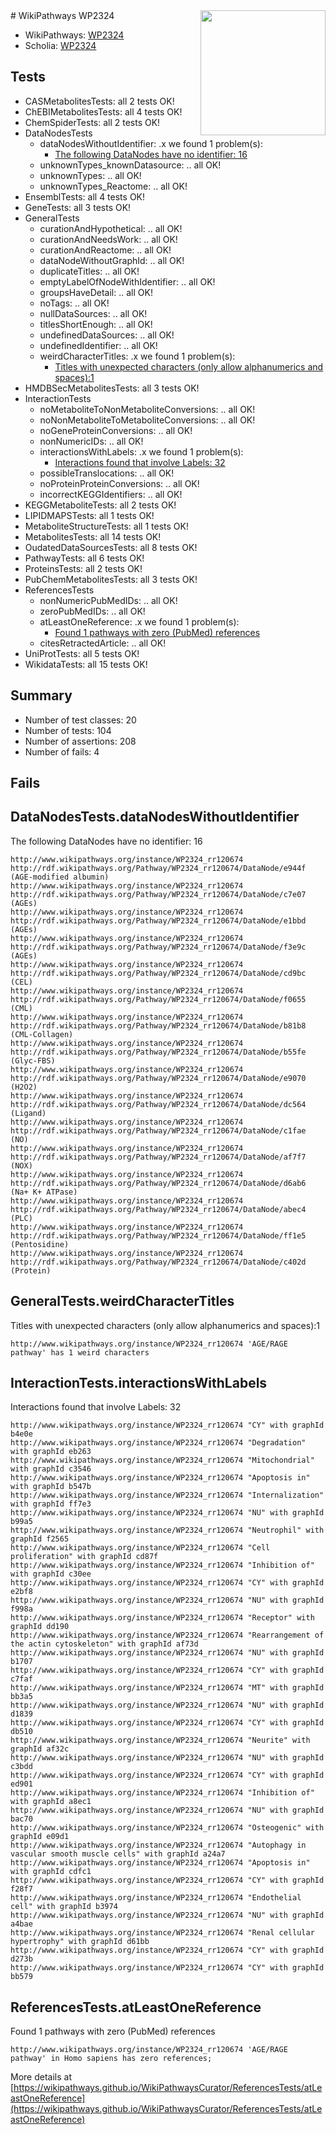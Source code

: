 <img style="float: right; width: 200px" src="https://upload.wikimedia.org/wikipedia/commons/thumb/8/83/Wplogo_with_text_500.png/640px-Wplogo_with_text_500.png" />
# WikiPathways WP2324

* WikiPathways: [WP2324](https://new.wikipathways.org/pathways/WP2324)
* Scholia: [WP2324](https://scholia.toolforge.org/wikipathways/WP2324)
## Tests
* CASMetabolitesTests: all 2 tests OK!
* ChEBIMetabolitesTests: all 4 tests OK!
* ChemSpiderTests: all 2 tests OK!
* DataNodesTests
    * dataNodesWithoutIdentifier: .x we found 1 problem(s):
        * [The following DataNodes have no identifier: 16](#8792c496)
    * unknownTypes_knownDatasource: .. all OK!
    * unknownTypes: .. all OK!
    * unknownTypes_Reactome: .. all OK!
* EnsemblTests: all 4 tests OK!
* GeneTests: all 3 tests OK!
* GeneralTests
    * curationAndHypothetical: .. all OK!
    * curationAndNeedsWork: .. all OK!
    * curationAndReactome: .. all OK!
    * dataNodeWithoutGraphId: .. all OK!
    * duplicateTitles: .. all OK!
    * emptyLabelOfNodeWithIdentifier: .. all OK!
    * groupsHaveDetail: .. all OK!
    * noTags: .. all OK!
    * nullDataSources: .. all OK!
    * titlesShortEnough: .. all OK!
    * undefinedDataSources: .. all OK!
    * undefinedIdentifier: .. all OK!
    * weirdCharacterTitles: .x we found 1 problem(s):
        * [Titles with unexpected characters (only allow alphanumerics and spaces):1](#fda87b3f)
* HMDBSecMetabolitesTests: all 3 tests OK!
* InteractionTests
    * noMetaboliteToNonMetaboliteConversions: .. all OK!
    * noNonMetaboliteToMetaboliteConversions: .. all OK!
    * noGeneProteinConversions: .. all OK!
    * nonNumericIDs: .. all OK!
    * interactionsWithLabels: .x we found 1 problem(s):
        * [Interactions found that involve Labels: 32](#fe97a8f8)
    * possibleTranslocations: .. all OK!
    * noProteinProteinConversions: .. all OK!
    * incorrectKEGGIdentifiers: .. all OK!
* KEGGMetaboliteTests: all 2 tests OK!
* LIPIDMAPSTests: all 1 tests OK!
* MetaboliteStructureTests: all 1 tests OK!
* MetabolitesTests: all 14 tests OK!
* OudatedDataSourcesTests: all 8 tests OK!
* PathwayTests: all 6 tests OK!
* ProteinsTests: all 2 tests OK!
* PubChemMetabolitesTests: all 3 tests OK!
* ReferencesTests
    * nonNumericPubMedIDs: .. all OK!
    * zeroPubMedIDs: .. all OK!
    * atLeastOneReference: .x we found 1 problem(s):
        * [Found 1 pathways with zero (PubMed) references](#d0a459f0)
    * citesRetractedArticle: .. all OK!
* UniProtTests: all 5 tests OK!
* WikidataTests: all 15 tests OK!


## Summary

* Number of test classes: 20
* Number of tests: 104
* Number of assertions: 208
* Number of fails: 4

## Fails

<a name="8792c496" />

## DataNodesTests.dataNodesWithoutIdentifier

The following DataNodes have no identifier: 16
```
http://www.wikipathways.org/instance/WP2324_rr120674 http://rdf.wikipathways.org/Pathway/WP2324_rr120674/DataNode/e944f (AGE-modified albumin)
http://www.wikipathways.org/instance/WP2324_rr120674 http://rdf.wikipathways.org/Pathway/WP2324_rr120674/DataNode/c7e07 (AGEs)
http://www.wikipathways.org/instance/WP2324_rr120674 http://rdf.wikipathways.org/Pathway/WP2324_rr120674/DataNode/e1bbd (AGEs)
http://www.wikipathways.org/instance/WP2324_rr120674 http://rdf.wikipathways.org/Pathway/WP2324_rr120674/DataNode/f3e9c (AGEs)
http://www.wikipathways.org/instance/WP2324_rr120674 http://rdf.wikipathways.org/Pathway/WP2324_rr120674/DataNode/cd9bc (CEL)
http://www.wikipathways.org/instance/WP2324_rr120674 http://rdf.wikipathways.org/Pathway/WP2324_rr120674/DataNode/f0655 (CML)
http://www.wikipathways.org/instance/WP2324_rr120674 http://rdf.wikipathways.org/Pathway/WP2324_rr120674/DataNode/b81b8 (CML-Collagen)
http://www.wikipathways.org/instance/WP2324_rr120674 http://rdf.wikipathways.org/Pathway/WP2324_rr120674/DataNode/b55fe (Glyc-FBS)
http://www.wikipathways.org/instance/WP2324_rr120674 http://rdf.wikipathways.org/Pathway/WP2324_rr120674/DataNode/e9070 (H2O2)
http://www.wikipathways.org/instance/WP2324_rr120674 http://rdf.wikipathways.org/Pathway/WP2324_rr120674/DataNode/dc564 (Ligand)
http://www.wikipathways.org/instance/WP2324_rr120674 http://rdf.wikipathways.org/Pathway/WP2324_rr120674/DataNode/c1fae (NO)
http://www.wikipathways.org/instance/WP2324_rr120674 http://rdf.wikipathways.org/Pathway/WP2324_rr120674/DataNode/af7f7 (NOX)
http://www.wikipathways.org/instance/WP2324_rr120674 http://rdf.wikipathways.org/Pathway/WP2324_rr120674/DataNode/d6ab6 (Na+ K+ ATPase)
http://www.wikipathways.org/instance/WP2324_rr120674 http://rdf.wikipathways.org/Pathway/WP2324_rr120674/DataNode/abec4 (PLC)
http://www.wikipathways.org/instance/WP2324_rr120674 http://rdf.wikipathways.org/Pathway/WP2324_rr120674/DataNode/ff1e5 (Pentosidine)
http://www.wikipathways.org/instance/WP2324_rr120674 http://rdf.wikipathways.org/Pathway/WP2324_rr120674/DataNode/c402d (Protein)
```

<a name="fda87b3f" />

## GeneralTests.weirdCharacterTitles

Titles with unexpected characters (only allow alphanumerics and spaces):1
```
http://www.wikipathways.org/instance/WP2324_rr120674 'AGE/RAGE pathway' has 1 weird characters
```

<a name="fe97a8f8" />

## InteractionTests.interactionsWithLabels

Interactions found that involve Labels: 32
```
http://www.wikipathways.org/instance/WP2324_rr120674 "CY" with graphId b4e0e
http://www.wikipathways.org/instance/WP2324_rr120674 "Degradation" with graphId eb263
http://www.wikipathways.org/instance/WP2324_rr120674 "Mitochondrial" with graphId c3546
http://www.wikipathways.org/instance/WP2324_rr120674 "Apoptosis in" with graphId b547b
http://www.wikipathways.org/instance/WP2324_rr120674 "Internalization" with graphId ff7e3
http://www.wikipathways.org/instance/WP2324_rr120674 "NU" with graphId b99a5
http://www.wikipathways.org/instance/WP2324_rr120674 "Neutrophil" with graphId f2565
http://www.wikipathways.org/instance/WP2324_rr120674 "Cell proliferation" with graphId cd87f
http://www.wikipathways.org/instance/WP2324_rr120674 "Inhibition of" with graphId c30ee
http://www.wikipathways.org/instance/WP2324_rr120674 "CY" with graphId e2bf8
http://www.wikipathways.org/instance/WP2324_rr120674 "NU" with graphId f998a
http://www.wikipathways.org/instance/WP2324_rr120674 "Receptor" with graphId dd190
http://www.wikipathways.org/instance/WP2324_rr120674 "Rearrangement of the actin cytoskeleton" with graphId af73d
http://www.wikipathways.org/instance/WP2324_rr120674 "NU" with graphId b1707
http://www.wikipathways.org/instance/WP2324_rr120674 "CY" with graphId c7faf
http://www.wikipathways.org/instance/WP2324_rr120674 "MT" with graphId bb3a5
http://www.wikipathways.org/instance/WP2324_rr120674 "NU" with graphId d1839
http://www.wikipathways.org/instance/WP2324_rr120674 "CY" with graphId db510
http://www.wikipathways.org/instance/WP2324_rr120674 "Neurite" with graphId af32c
http://www.wikipathways.org/instance/WP2324_rr120674 "NU" with graphId c3bdd
http://www.wikipathways.org/instance/WP2324_rr120674 "CY" with graphId ed901
http://www.wikipathways.org/instance/WP2324_rr120674 "Inhibition of" with graphId a8ec1
http://www.wikipathways.org/instance/WP2324_rr120674 "NU" with graphId bac70
http://www.wikipathways.org/instance/WP2324_rr120674 "Osteogenic" with graphId e09d1
http://www.wikipathways.org/instance/WP2324_rr120674 "Autophagy in vascular smooth muscle cells" with graphId a24a7
http://www.wikipathways.org/instance/WP2324_rr120674 "Apoptosis in" with graphId cdfc1
http://www.wikipathways.org/instance/WP2324_rr120674 "CY" with graphId f28f7
http://www.wikipathways.org/instance/WP2324_rr120674 "Endothelial cell" with graphId b3974
http://www.wikipathways.org/instance/WP2324_rr120674 "NU" with graphId a4bae
http://www.wikipathways.org/instance/WP2324_rr120674 "Renal cellular hypertrophy" with graphId d61bb
http://www.wikipathways.org/instance/WP2324_rr120674 "CY" with graphId d273b
http://www.wikipathways.org/instance/WP2324_rr120674 "CY" with graphId bb579
```

<a name="d0a459f0" />

## ReferencesTests.atLeastOneReference

Found 1 pathways with zero (PubMed) references
```
http://www.wikipathways.org/instance/WP2324_rr120674 'AGE/RAGE pathway' in Homo sapiens has zero references; 
```

More details at [https://wikipathways.github.io/WikiPathwaysCurator/ReferencesTests/atLeastOneReference](https://wikipathways.github.io/WikiPathwaysCurator/ReferencesTests/atLeastOneReference)

